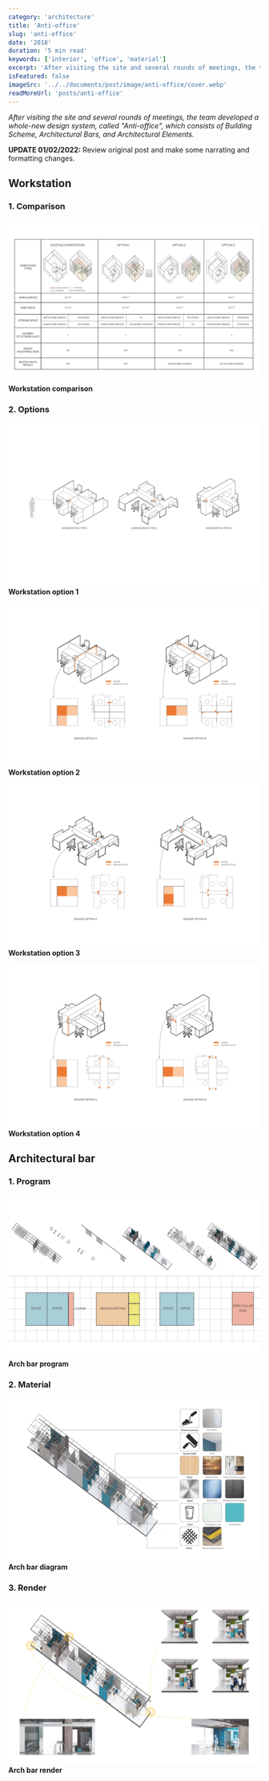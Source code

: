 ```yaml
---
category: 'architecture'
title: 'Anti-office'
slug: 'anti-office'
date: '2018'
duration: '5 min read'
keywords: ['interior', 'office', 'material']
excerpt: 'After visiting the site and several rounds of meetings, the team developed a whole-new design system, called "Anti-office", which consists of Building Scheme, Architectural Bars, and Architectural Elements.'
isFeatured: false
imageSrc: '../../documents/post/image/anti-office/cover.webp'
readMoreUrl: 'posts/anti-office'
---
```


_After visiting the site and several rounds of meetings, the team developed a whole-new design system, called "Anti-office", which consists of Building Scheme, Architectural Bars, and Architectural Elements._

**UPDATE 01/02/2022:** Review original post and make some narrating and formatting changes.

## Workstation

### 1. Comparison

![workstation-comparison](../../documents/post/image/anti-office/workstation-comparison.webp)
**Workstation comparison**

### 2. Options

![workstation-option-1](../../documents/post/image/anti-office/workstation-option-1.webp)
**Workstation option 1**

![workstation-option-2](../../documents/post/image/anti-office/workstation-option-2.webp)
**Workstation option 2**

![workstation-option-3](../../documents/post/image/anti-office/workstation-option-3.webp)
**Workstation option 3**

![workstation-option-4](../../documents/post/image/anti-office/workstation-option-4.webp)
**Workstation option 4**

## Architectural bar

### 1. Program

![arch-bar-program](../../documents/post/image/anti-office/arch-bar-program.webp)
**Arch bar program**

### 2. Material

![arch-bar-diagram](../../documents/post/image/anti-office/arch-bar-diagram.webp)
**Arch bar diagram**

### 3. Render

![arch-bar-render](../../documents/post/image/anti-office/arch-bar-render.webp)
**Arch bar render**
